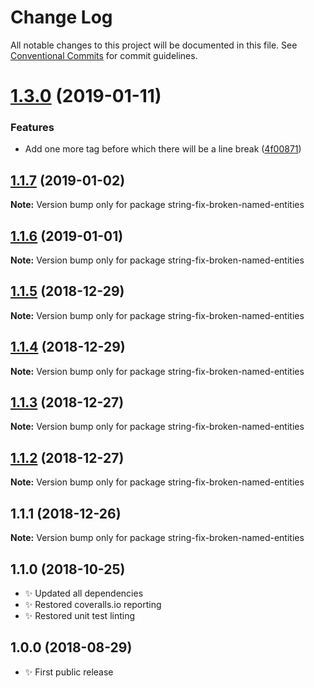 # Change Log

All notable changes to this project will be documented in this file.
See [Conventional Commits](https://conventionalcommits.org) for commit guidelines.

# [1.3.0](https://bitbucket.org/codsen/codsen/src/master/packages/string-fix-broken-named-entities/compare/string-fix-broken-named-entities@1.1.7...string-fix-broken-named-entities@1.3.0) (2019-01-11)

### Features

- Add one more tag before which there will be a line break ([4f00871](https://bitbucket.org/codsen/codsen/src/master/packages/string-fix-broken-named-entities/commits/4f00871))

## [1.1.7](https://bitbucket.org/codsen/codsen/src/master/packages/string-fix-broken-named-entities/compare/string-fix-broken-named-entities@1.1.6...string-fix-broken-named-entities@1.1.7) (2019-01-02)

**Note:** Version bump only for package string-fix-broken-named-entities

## [1.1.6](https://bitbucket.org/codsen/codsen/src/master/packages/string-fix-broken-named-entities/compare/string-fix-broken-named-entities@1.1.5...string-fix-broken-named-entities@1.1.6) (2019-01-01)

**Note:** Version bump only for package string-fix-broken-named-entities

## [1.1.5](https://bitbucket.org/codsen/codsen/src/master/packages/string-fix-broken-named-entities/compare/string-fix-broken-named-entities@1.1.4...string-fix-broken-named-entities@1.1.5) (2018-12-29)

**Note:** Version bump only for package string-fix-broken-named-entities

## [1.1.4](https://bitbucket.org/codsen/codsen/src/master/packages/string-fix-broken-named-entities/compare/string-fix-broken-named-entities@1.1.3...string-fix-broken-named-entities@1.1.4) (2018-12-29)

**Note:** Version bump only for package string-fix-broken-named-entities

## [1.1.3](https://bitbucket.org/codsen/codsen/src/master/packages/string-fix-broken-named-entities/compare/string-fix-broken-named-entities@1.1.2...string-fix-broken-named-entities@1.1.3) (2018-12-27)

**Note:** Version bump only for package string-fix-broken-named-entities

## [1.1.2](https://bitbucket.org/codsen/codsen/src/master/packages/string-fix-broken-named-entities/compare/string-fix-broken-named-entities@1.1.1...string-fix-broken-named-entities@1.1.2) (2018-12-27)

**Note:** Version bump only for package string-fix-broken-named-entities

## 1.1.1 (2018-12-26)

**Note:** Version bump only for package string-fix-broken-named-entities

## 1.1.0 (2018-10-25)

- ✨ Updated all dependencies
- ✨ Restored coveralls.io reporting
- ✨ Restored unit test linting

## 1.0.0 (2018-08-29)

- ✨ First public release
